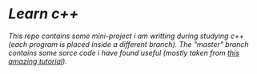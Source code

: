 # *Learn c++*
*This repo contains some mini-project i am writting during studying c++ (each program is placed inside a different branch).* 
*The "master" branch contains some sorce code i have found useful (mostly taken from [this amazing tutorial](https://www.learncpp.com/)).*
